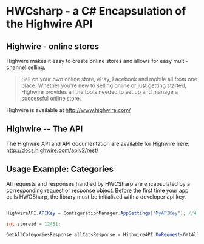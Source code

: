 HWCsharp - a C# Encapsulation of the Highwire API
===============================================

Highwire - online stores
------------------------

Highwire makes it easy to create online stores and allows for easy multi-channel selling.

> Sell on your own online store, eBay, Facebook and mobile all from one place. Whether
> you're new to selling online or just getting started, Highwire provides all the tools
> needed to set up and manage a successful online store.

Highwire is available at http://www.highwire.com/


Highwire -- The API
-------------------

The Highwire API and API documentation are available for Highwire here: http://docs.highwire.com/apiv2/rest/

Usage Example: Categories
-------------------------

All requests and responses handled by HWCSharp are encapsulated by a corresponding request or response object. Before the first time your app calls
HWCSharp, the library must be initialized with a developer api key.

```c#

HighwireAPI.APIKey = ConfigurationManager.AppSettings["MyAPIKey"]; //A static initializer. Only needs to be done once per application instance

int storeid = 12451;

GetAllCategoriesResponse allCatsResponse = HighwireAPI.DoRequest<GetAllCategoriesRequest, GetAllCategoriesResponse>(new GetAllCategoriesRequest(storeid));

```
